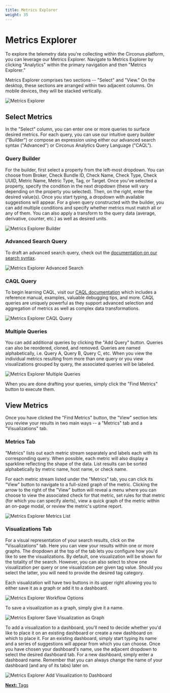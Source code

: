 ```yaml
---
title: Metrics Explorer
weight: 35
---
```


# Metrics Explorer

To explore the telemetry data you're collecting within the Circonus platform, you can leverage our Metrics Explorer. Navigate to Metrics Explorer by clicking "Analytics" within the primary navigation and then "Metrics Explorer."

Metrics Explorer comprises two sections -- "Select" and "View." On the desktop, these sections are arranged within two adjacent columns. On mobile devices, they will be stacked vertically.

![Metrics Explorer](../img/metrics-explorer-empty.png)

## Select Metrics

In the "Select" column, you can enter one or more queries to surface desired metrics. For each query, you can use our intuitive query builder ("Builder") or compose an expression using either our advanced search syntax ("Advanced") or Circonus Analytics Query Language ("CAQL").

### Query Builder

For the builder, first select a property from the left-most dropdown. You can choose from Broker, Check Bundle ID, Check Name, Check Type, Check UUID, Metric Name, Metric Type, Tag, or Target. Once you've selected a property, specify the condition in the next dropdown (these will vary depending on the property you selected). Then, on the right, enter the desired value(s). Once you start typing, a dropdown with available suggestions will appear. For a given query constructed with the builder, you can add multiple conditions and specify whether metrics must match all or any of them. You can also apply a transform to the query data (average, derivative, counter, etc.) as well as desired units.

![Metrics Explorer Builder](../img/metrics-explorer-builder.png)

### Advanced Search Query

To draft an advanced search query, check out the [documentation on our search syntax](/circonus/appendix/search/).

![Metrics Explorer Advanced Search](../img/metrics-explorer-advanced.png)

### CAQL Query

To begin learning CAQL, visit our [CAQL documentation](/caql/getting-started/) which includes a reference manual, examples, valuable debugging tips, and more. CAQL queries are uniquely powerful as they support advanced selection and aggregation of metrics as well as complex data transformations.

![Metrics Explorer CAQL Query](../img/metrics-explorer-caql.png)

### Multiple Queries

You can add additional queries by clicking the "Add Query" button. Queries can also be reordered, cloned, and removed. Queries are named alphabetically, i.e. Query A, Query B, Query C, etc. When you view the individual metrics resulting from more than one query or you view visualizations grouped by query, the associated queries will be labeled.

![Metrics Explorer Multiple Queries](../img/metrics-explorer-multiple-queries.png)

When you are done drafting your queries, simply click the "Find Metrics" button to execute them.

## View Metrics

Once you have clicked the "Find Metrics" button, the "View" section lets you review your results in two main ways -- a "Metrics" tab and a "Visualizations" tab.

### Metrics Tab

"Metrics" lists out each metric stream separately and labels each with its corresponding query. When possible, each metric will also display a sparkline reflecting the shape of the data. List results can be sorted alphabetically by metric name, host name, or check name.

For each metric stream listed under the "Metrics" tab, you can click its "View" button to navigate to a full-sized graph of the metric. Clicking the arrow to the right of the "View" button will reveal a menu where you can choose to view the associated check for that metric, set rules for that metric (for which you can specify alerts), view a quick graph of the metric within an on-page modal, or review the metric's uptime report.

![Metrics Explorer Metrics List](../img/metrics-explorer-list.png)

### Visualizations Tab

For a visual representation of your search results, click on the "Visualizations" tab. Here you can view your results within one or more graphs. The dropdown at the top of the tab lets you configure how you'd like to see the visualizations. By default, one visualization will be shown for the totality of the search. However, you can also select to show one visualization per query or one visualization per given tag value. Should you select the latter, you will need to provide the desired tag category.

Each visualization will have two buttons in its upper right allowing you to either save it as a graph or add it to a dashboard.

![Metrics Explorer Workflow Options](../img/metrics-explorer-workflow.png)

To save a visualization as a graph, simply give it a name.

![Metrics Explorer Save Visualization as Graph](../img/metrics-explorer-save-as-graph.png)

To add a visualization to a dashboard, you'll need to decide whether you'd like to place it on an existing dashboard or create a new dashboard on which to place it. For an existing dashboard, simply start typing its name and a series of suggestions will appear from which you can choose. Once you have chosen your dashboard's name, use the adjacent dropdown to select the desired dashboard tab. For a new dashboard, simply enter a dashboard name. Remember that you can always change the name of your dashboard (and any of its tabs) later on.

![Metrics Explorer Add Visualization to Dashboard](../img/metrics-explorer-add-to-dashboard.png)

[**Next:** Tags](/circonus/getting-started/tags/ "Next Step")
